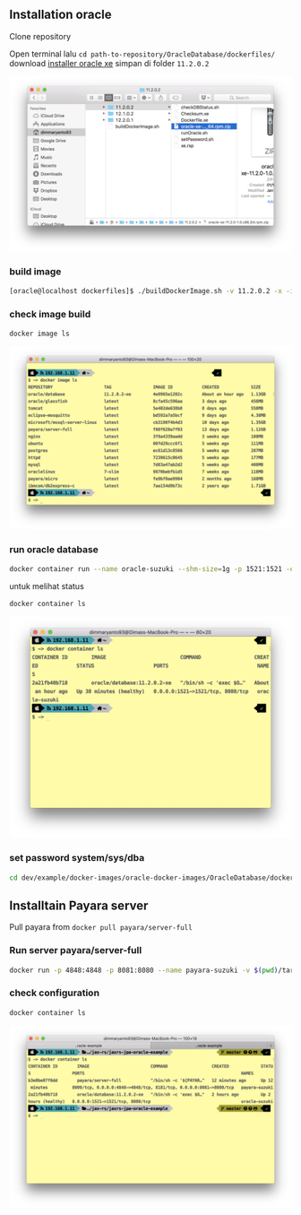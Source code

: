 ## Installation oracle

Clone repository 

Open terminal lalu `cd path-to-repository/OracleDatabase/dockerfiles/` download [installer oracle xe](http://download.oracle.com/otn/linux/oracle11g/xe/oracle-xe-11.2.0-1.0.x86_64.rpm.zip) 
simpan di folder `11.2.0.2` 

![image location](docs/images/docker-image.png)


### build image

```bash
[oracle@localhost dockerfiles]$ ./buildDockerImage.sh -v 11.2.0.2 -x -i
```

### check image build

```bash
docker image ls 
```

![image location](docs/images/docker-image-ls.png)

### run oracle database

```bash
docker container run --name oracle-suzuki --shm-size=1g -p 1521:1521 -e ORACLE_PWD=admin -d oracle/database:11.2.0.2-xe
```

untuk melihat status

```bash
docker container ls
```

![image location](docs/images/docker-container-ls.png)

### set password system/sys/dba

```bash
cd dev/example/docker-images/oracle-docker-images/OracleDatabase/dockerfiles/11.2.0.2/ && docker exec oracle-suzuki ./setPassword.sh oracle
```

## Installtain Payara server

Pull payara from `docker pull payara/server-full`

### Run server payara/server-full

```bash
docker run -p 4848:4848 -p 8081:8080 --name payara-suzuki -v $(pwd)/target/jaxrs-example/:/opt/payara41/deployments/jaxrs-example/ -v /Users/dimmaryanto93/.m2/repository/com/oracle/ojdbc6/11.2.0.3/:/opt/payara41/glassfish/domains/domain1/lib/ext  -d payara/server-full
```

### check configuration

```bash
docker container ls
```

![docker](docs/images/payara-docker-ls.png)